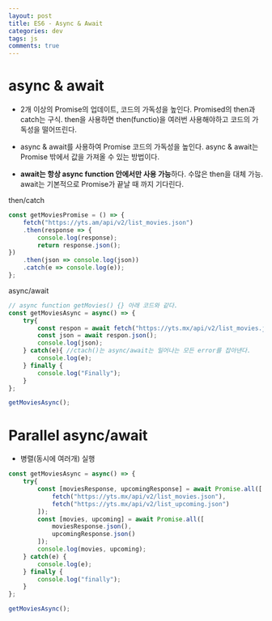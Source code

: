 ```yaml
---  
layout: post
title: ES6 - Async & Await
categories: dev
tags: js
comments: true
---
```


# async & await

- 2개 이상의 Promise의 업데이트, 코드의 가독성을 높인다. Promised의 then과 catch는 구식. then을 사용하면 then(functio)을 여러번 사용해야하고 코드의 가독성을 떨어뜨린다. 

- async & await를 사용하여 Promise 코드의 가독성을 높인다. async & await는 Promise 밖에서 값을 가져올 수 있는 방법이다.

- **await는 항상 async function 안에서만 사용 가능**하다. 수많은 then을 대체 가능. await는 기본적으로 Promise가 끝날 때 까지 기다린다.

then/catch

```js
const getMoviesPromise = () => {
    fetch("https://yts.am/api/v2/list_movies.json")
    .then(response => {
        console.log(response);
        return response.json();
})
    .then(json => console.log(json))
    .catch(e => console.log(e));
};
```

async/await

```js
// async function getMovies() {} 아래 코드와 같다.
const getMoviesAsync = async() => {
    try{
        const respon = await fetch("https://yts.mx/api/v2/list_movies.json");
        const json = await respon.json();
        console.log(json);
    } catch(e){ //ctach()는 async/await는 일어나는 모든 error를 잡아낸다.
        console.log(e);
    } finally {
        console.log("Finally");
    }
};

getMoviesAsync();
```

# Parallel async/await

- 병렬(동시에 여러개) 실행

```js
const getMoviesAsync = async() => {
    try{
        const [moviesResponse, upcomingResponse] = await Promise.all([
            fetch("https://yts.mx/api/v2/list_movies.json"),
            fetch("https://yts.mx/api/v2/list_upcoming.json")
        ]);
        const [movies, upcoming] = await Promise.all([
            moviesResponse.json(),
            upcomingResponse.json()
        ]);
        console.log(movies, upcoming);
    } catch(e) {
        console.log(e);
    } finally {
        console.log("finally");
    }
};

getMoviesAsync();
```